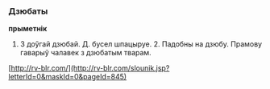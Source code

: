 ### Дзюбаты
**прыметнік**

1. З доўгай дзюбай. Д. бусел шпацыруе. 2. Падобны на дзюбу. Прамову гаварыў чалавек з дзюбатым тварам.

<a rel="author">[http://rv-blr.com/](http://rv-blr.com/slounik.jsp?letterId=0&maskId=0&pageId=845)</a>
